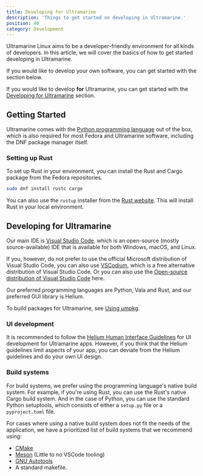 ```yaml
---
title: Developing for Ultramarine
description: 'Things to get started on developing in Ultramarine.'
position: 40
category: Development
---
```


Ultramarine Linux aims to be a developer-friendly environment for all kinds of developers. In this article, we will cover the basics of how to get started developing in Ultramarine.

If you would like to develop your own software, you can get started with the section below.

If you would like to develop **for** Ultramarine, you can get started with the [Developing for Ultramarine](#developing-for-ultramarine) section.


## Getting Started

Ultramarine comes with the [Python programming language](https://www.python.org/) out of the box, which is also required for most Fedora and Ultramarine 
software, including the DNF package manager itself.


### Setting up Rust

To set up Rust in your environment, you can install the Rust and Cargo package from the Fedora repositories.

```zsh
sudo dnf install rustc cargo
```

You can also use the `rustup` installer from the [Rust website](https://www.rust-lang.org/tools/install). This will install Rust in your local environment.


## Developing for Ultramarine

Our main IDE is [Visual Studio Code](https://code.visualstudio.com/), which is an open-source (mostly source-available) IDE that is available for both Windows, macOS, and Linux.

If you, however, do not prefer to use the official Microsoft distribution of Visual Studio Code, you can also use [VSCodium](https://www.vscodium.com/), which is a free alternative distribution of Visual Studio Code. Or you can also use the [Open-source distribution of Visual Studio Code](https://github.com/microsoft/vscode) here.

Our preferred programming languages are Python, Vala and Rust, and our preferred GUI library is Helium.

To build packages for Ultramarine, see [Using umpkg](/development/umpkg).

### UI development

It is recommended to follow the [Helium Human Interface Guidelines](https://developers.tauos.co/docs/hig) for UI development for Ultramarine apps. However, if you think that the Helium guidelines limit aspects of your app, you can deviate from the Helium guidelines and do your own UI design.

### Build systems

For build systems, we prefer using the programming language's native build system. For example, if you're using Rust, you can use the Rust's native Cargo build system. And in the case of Python, you can use the standard Python setuptools, which consists of either a `setup.py` file or a `pyproject.toml` file.

For cases where using a native build system does not fit the needs of the application, we have a prioritized list of build systems that we recommend using:

- [CMake](https://cmake.org/)
- [Meson](https://mesonbuild.com/) (Little to no VSCode tooling)
- [GNU Autotools](https://www.gnu.org/software/automake/manual/html_node/Autotools-Introduction.html)
- A standard makefile.
